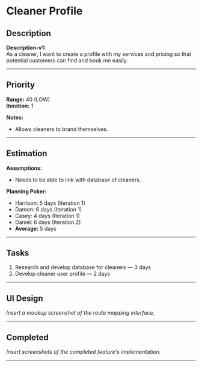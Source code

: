 # Cleaner Profile

## Description
**Description-v1:**  
As a cleaner, I want to create a profile with my services and pricing so that potential customers can find and book me easily. 

---

## Priority
**Range:** 40 (LOW)  
**Iteration:** 1  

**Notes:**  
- Allows cleaners to brand themselves.

---

## Estimation
**Assumptions:**  
- Needs to be able to link with database of cleaners.  

**Planning Poker:**  
- Harrison: 5 days (Iteration 1)  
- Damon: 6 days (Iteration 1)  
- Casey: 4 days (Iteration 1)
- Daniel: 6 days (Iteration 2)
- **Average:** 5 days  

---

## Tasks
1. Research and develop database for cleaners — 3 days  
2. Develop cleaner user profile — 2 days
   

---

## UI Design
*Insert a mockup screenshot of the route mapping interface.*

---

## Completed
*Insert screenshots of the completed feature's implementation.*

---
